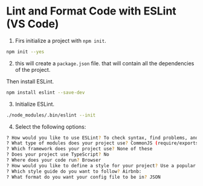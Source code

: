 # Lint and Format Code with ESLint (VS Code)

1. Firs initialize a project with `npm init`.

```bash
npm init --yes
```
2. this will create a `package.json` file. that will contain all the dependencies of the project.

Then install ESLint.

```bash
npm install eslint --save-dev
```

3. Initialize ESLint.

```bash
./node_modules/.bin/eslint --init
```

4. Select the following options:

```bash
? How would you like to use ESLint? To check syntax, find problems, and enforce code style
? What type of modules does your project use? CommonJS (require/exports)
? Which framework does your project use? None of these
? Does your project use TypeScript? No
? Where does your code run? Browser
? How would you like to define a style for your project? Use a popular style guide
? Which style guide do you want to follow? Airbnb:
? What format do you want your config file to be in? JSON
```




